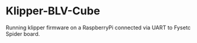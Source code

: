 # Klipper-BLV-Cube

Running klipper firmware on a RaspberryPi connected via UART to Fysetc Spider board. 
